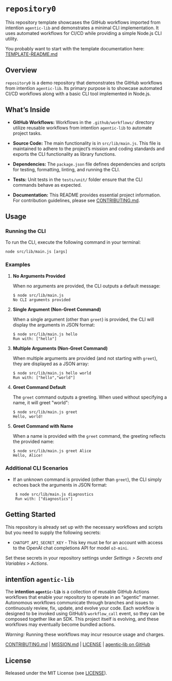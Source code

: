 # `repository0`

This repository template showcases the GitHub workflows imported from intentïon `agentic‑lib` and demonstrates a minimal CLI implementation. It uses automated workflows for CI/CD while providing a simple Node.js CLI utility.

You probably want to start with the template documentation here: [TEMPLATE-README.md](https://github.com/xn-intenton-z2a/agentic-lib/blob/main/TEMPLATE-README.md)

## Overview
`repository0` is a demo repository that demonstrates the GitHub workflows from intentïon `agentic‑lib`. Its primary purpose is to showcase automated CI/CD workflows along with a basic CLI tool implemented in Node.js.

## What’s Inside

- **GitHub Workflows:**
  Workflows in the `.github/workflows/` directory utilize reusable workflows from intentïon `agentic‑lib` to automate project tasks.

- **Source Code:**
  The main functionality is in `src/lib/main.js`. This file is maintained to adhere to the project’s mission and coding standards and exports the CLI functionality as library functions.

- **Dependencies:**
  The `package.json` file defines dependencies and scripts for testing, formatting, linting, and running the CLI.

- **Tests:**
  Unit tests in the `tests/unit/` folder ensure that the CLI commands behave as expected.

- **Documentation:**
  This README provides essential project information. For contribution guidelines, please see [CONTRIBUTING.md](./CONTRIBUTING.md).

## Usage

### Running the CLI

To run the CLI, execute the following command in your terminal:

    node src/lib/main.js [args]

### Examples

1. **No Arguments Provided**

   When no arguments are provided, the CLI outputs a default message:

       $ node src/lib/main.js
       No CLI arguments provided

2. **Single Argument (Non-Greet Command)**

   When a single argument (other than `greet`) is provided, the CLI will display the arguments in JSON format:

       $ node src/lib/main.js hello
       Run with: ["hello"]

3. **Multiple Arguments (Non-Greet Command)**

   When multiple arguments are provided (and not starting with `greet`), they are displayed as a JSON array:

       $ node src/lib/main.js hello world
       Run with: ["hello","world"]

4. **Greet Command Default**

   The `greet` command outputs a greeting. When used without specifying a name, it will greet "world":

       $ node src/lib/main.js greet
       Hello, world!

5. **Greet Command with Name**

   When a name is provided with the `greet` command, the greeting reflects the provided name:

       $ node src/lib/main.js greet Alice
       Hello, Alice!

### Additional CLI Scenarios

- If an unknown command is provided (other than `greet`), the CLI simply echoes back the arguments in JSON format:

       $ node src/lib/main.js diagnostics
       Run with: ["diagnostics"]

## Getting Started

This repository is already set up with the necessary workflows and scripts but you need to supply the following secrets:
- `CHATGPT_API_SECRET_KEY` - This key must be for an account with access to the OpenAI chat completions API for model `o3-mini`.

Set these secrets in your repository settings under *Settings > Secrets and Variables > Actions*.

## intentïon `agentic‑lib`

The **intentïon `agentic‑lib`** is a collection of reusable GitHub Actions workflows that enable your repository to operate in an “agentic” manner. Autonomous workflows communicate through branches and issues to continuously review, fix, update, and evolve your code. Each workflow is designed to be invoked using GitHub’s `workflow_call` event, so they can be composed together like an SDK. This project itself is evolving, and these workflows may eventually become bundled actions.

*Warning:* Running these workflows may incur resource usage and charges.

[CONTRIBUTING.md](./CONTRIBUTING.md) | [MISSION.md](./MISSION.md) | [LICENSE](./LICENSE) | [agentic‑lib on GitHub](https://github.com/xn-intenton-z2a/agentic-lib)

## License

Released under the MIT License (see [LICENSE](./LICENSE)).
